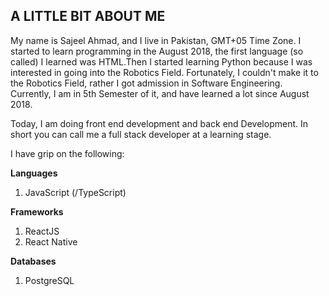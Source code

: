 ## A LITTLE BIT ABOUT ME
My name is Sajeel Ahmad, and I live in Pakistan, GMT+05 Time Zone. I started to learn programming in the August 2018, the first language (so called) I learned was HTML.Then I started learning Python because I was interested in going into the Robotics Field. Fortunately, I couldn't make it to the Robotics Field, rather I got admission in Software Engineering. Currently, I am in 5th Semester of it, and have learned a lot since August 2018. 

Today, I am doing front end development and back end Development. In short you can call me a full stack developer at a learning stage. 

I have grip on the following:

**Languages**
1. JavaScript (/TypeScript)

**Frameworks**
1. ReactJS
2. React Native

**Databases**
1. PostgreSQL

